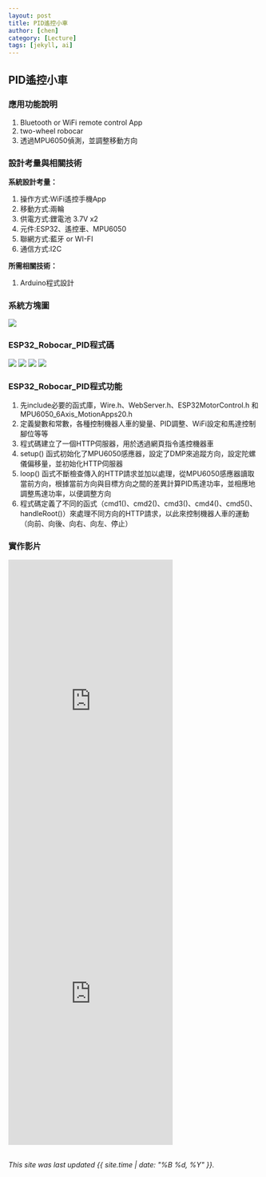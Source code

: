 ```yaml
---
layout: post
title: PID遙控小車
author: [chen]
category: [Lecture]
tags: [jekyll, ai]
---
```


## PID遙控小車
### 應用功能說明
1. Bluetooth or WiFi remote control App 
2. two-wheel robocar
3. 透過MPU6050偵測，並調整移動方向

### 設計考量與相關技術
**系統設計考量：**<br>
1. 操作方式:WiFi遙控手機App
2. 移動方式:兩輪 
3. 供電方式:鋰電池 3.7V x2
4. 元件:ESP32、遙控車、MPU6050
5. 聯網方式:藍牙 or WI-FI
6. 通信方式:I2C

**所需相關技術：**
1. Arduino程式設計


### 系統方塊圖
![](https://github.com/hjgyjg123/MCU-project/blob/main/images/ESP32_PID%E7%B3%BB%E7%B5%B1%E6%96%B9%E5%A1%8A%E5%9C%96.jpg?raw=true)

### ESP32_Robocar_PID程式碼
![](https://github.com/hjgyjg123/MCU-project/blob/main/images/ESP32_PID%E7%A8%8B%E5%BC%8F%E7%A2%BC1.jpg?raw=true)
![](https://github.com/hjgyjg123/MCU-project/blob/main/images/ESP32_PID%E7%A8%8B%E5%BC%8F%E7%A2%BC2.jpg?raw=true)
![](https://github.com/hjgyjg123/MCU-project/blob/main/images/ESP32_PID%E7%A8%8B%E5%BC%8F%E7%A2%BC3.jpg?raw=true)
![](https://github.com/hjgyjg123/MCU-project/blob/main/images/ESP32_PID%E7%A8%8B%E5%BC%8F%E7%A2%BC4.jpg?raw=true)

### ESP32_Robocar_PID程式功能
1. 先include必要的函式庫，Wire.h、WebServer.h、ESP32MotorControl.h 和 MPU6050_6Axis_MotionApps20.h
2. 定義變數和常數，各種控制機器人車的變量、PID調整、WiFi設定和馬達控制腳位等等
3. 程式碼建立了一個HTTP伺服器，用於透過網頁指令遙控機器車
4. setup() 函式初始化了MPU6050感應器，設定了DMP來追蹤方向，設定陀螺儀偏移量，並初始化HTTP伺服器
5. loop() 函式不斷檢查傳入的HTTP請求並加以處理，從MPU6050感應器讀取當前方向，根據當前方向與目標方向之間的差異計算PID馬達功率，並相應地調整馬達功率，以便調整方向
6. 程式碼定義了不同的函式（cmd1()、cmd2()、cmd3()、cmd4()、cmd5()、handleRoot()）來處理不同方向的HTTP請求，以此來控制機器人車的運動（向前、向後、向右、向左、停止）

### 實作影片
<iframe width="329" height="586" src="https://www.youtube.com/embed/nBEDwRWnkOQ" title="PID1" frameborder="0" allow="accelerometer; autoplay; clipboard-write; encrypted-media; gyroscope; picture-in-picture; web-share" allowfullscreen></iframe>
<iframe width="329" height="586" src="https://www.youtube.com/embed/6lA6KIjuWWw" title="PID2" frameborder="0" allow="accelerometer; autoplay; clipboard-write; encrypted-media; gyroscope; picture-in-picture; web-share" allowfullscreen></iframe>

<br>
<br>

*This site was last updated {{ site.time | date: "%B %d, %Y" }}.*


